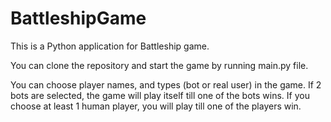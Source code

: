 # BattleshipGame
This is a Python application for Battleship game.

You can clone the repository and start the game by running main.py file.

You can choose player names, and types (bot or real user) in the game. If 2 bots are selected, the game will play itself till one of the bots wins. If you choose at least 1 human player, you will play till one of the players win.
